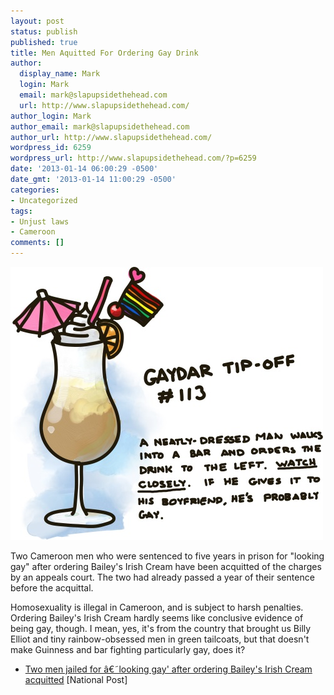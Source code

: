 ```yaml
---
layout: post
status: publish
published: true
title: Men Aquitted For Ordering Gay Drink
author:
  display_name: Mark
  login: Mark
  email: mark@slapupsidethehead.com
  url: http://www.slapupsidethehead.com/
author_login: Mark
author_email: mark@slapupsidethehead.com
author_url: http://www.slapupsidethehead.com/
wordpress_id: 6259
wordpress_url: http://www.slapupsidethehead.com/?p=6259
date: '2013-01-14 06:00:29 -0500'
date_gmt: '2013-01-14 11:00:29 -0500'
categories:
- Uncategorized
tags:
- Unjust laws
- Cameroon
comments: []
---
```

![Gaydar Tip-Off #113: A man walks into a bar and orders the drink to the left. Watch closely! If he gives it to his boyfriend, he's probably gay.](/wp-content/media/2013/01/girly-drink.jpg)

Two Cameroon men who were sentenced to five years in prison for "looking gay" after ordering Bailey's Irish Cream have been acquitted of the charges by an appeals court. The two had already passed a year of their sentence before the acquittal.

Homosexuality is illegal in Cameroon, and is subject to harsh penalties. Ordering Bailey's Irish Cream hardly seems like conclusive evidence of being gay, though. I mean, yes, it's from the country that brought us Billy Elliot and tiny rainbow-obsessed men in green tailcoats, but that doesn't make Guinness and bar fighting particularly gay, does it?

- [Two men jailed for â€˜looking gay' after ordering Bailey's Irish Cream acquitted](http://news.nationalpost.com/2013/01/08/two-men-jailed-for-looking-gay-after-ordering-baileys-irish-cream-acquitted/) [National Post]  
